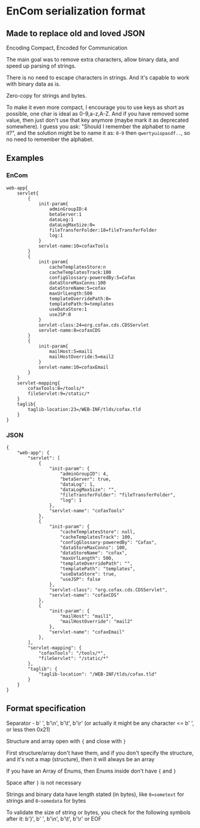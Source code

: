 # EnCom serialization format
## Made to replace old and loved JSON

Encoding Compact, Encoded for Communication

The main goal was to remove extra characters, allow binary data, and speed up parsing of strings.

There is no need to escape characters in strings. And it's capable to work with binary data as is.

Zero-copy for strings and bytes.

To make it even more compact, I encourage you to use keys as short as possible, one char is ideal as 0-9,a-z,A-Z. And if you have removed some value, then just don't use that key anymore (maybe mark it as deprecated somewhere). I guess you ask: "Should I remember the alphabet to name it?", and the solution might be to name it as: `0-9` then `qwertyuiopasdf..`, so no need to remember the alphabet.

## Examples
### EnCom
```
web-app{
    servlet{
        {
            init-param{
                adminGroupID:4
                betaServer:1
                dataLog:1
                dataLogMaxSize:0=
                fileTransferFolder:18=fileTransferFolder
                log:1
            }
            servlet-name:10=cofaxTools
        }
        {
            init-param{
                cacheTemplatesStore:n
                cacheTemplatesTrack:100
                configGlossary-poweredBy:5=Cofax
                dataStoreMaxConns:100
                dataStoreName:5=cofax
                maxUrlLength:500
                templateOverridePath:0=
                templatePath:9=templates
                useDataStore:1
                useJSP:0
            }
            servlet-class:24=org.cofax.cds.CDSServlet
            servlet-name:8=cofaxCDS
        }
        {
            init-param{
                mailHost:5=mail1
                mailHostOverride:5=mail2
            }
            servlet-name:10=cofaxEmail
        }
    }
    servlet-mapping{
        cofaxTools:8=/tools/*
        fileServlet:9=/static/*
    }
    taglib{
        taglib-location:23=/WEB-INF/tlds/cofax.tld
    }
}
```

### JSON
```
{
    "web-app": {
        "servlet": [
            {
                "init-param": {
                    "adminGroupID": 4,
                    "betaServer": true,
                    "dataLog": 1,
                    "dataLogMaxSize": "",
                    "fileTransferFolder": "fileTransferFolder",
                    "log": 1
                },
                "servlet-name": "cofaxTools"
            },
            {
                "init-param": {
                    "cacheTemplatesStore": null,
                    "cacheTemplatesTrack": 100,
                    "configGlossary-poweredBy": "Cofax",
                    "dataStoreMaxConns": 100,
                    "dataStoreName": "cofax",
                    "maxUrlLength": 500,
                    "templateOverridePath": "",
                    "templatePath": "templates",
                    "useDataStore": true,
                    "useJSP": false
                },
                "servlet-class": "org.cofax.cds.CDSServlet",
                "servlet-name": "cofaxCDS"
            },
            {
                "init-param": {
                    "mailHost": "mail1",
                    "mailHostOverride": "mail2"
                },
                "servlet-name": "cofaxEmail"
            },
        ],
        "servlet-mapping": {
            "cofaxTools": "/tools/*",
            "fileServlet": "/static/*"
        },
        "taglib": {
            "taglib-location": "/WEB-INF/tlds/cofax.tld"
        }
    }
}
```

## Format specification
Separator - b' ', b'\n', b'\t', b'\r' (or actually it might be any character <= b' ', or less then 0x21)

Structure and array open with `{` and close with `}`

First structure/array don't have them, and if you don't specify the structure, and it's not a map (structure), then it will always be an array

If you have an Array of Enums, then Enums inside don't have `{` and `}`

Space after `}` is not necessary

Strings and binary data have length stated (in bytes), like `8=sometext` for strings and `8~somedata` for bytes

To validate the size of string or bytes, you check for the following symbols after it: b'}', b' ', b'\n', b'\t', b'\r' or EOF
